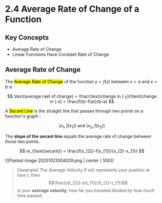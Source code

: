 # 2.4 Average Rate of Change of a Function

## Key Concepts

- Average Rate of Change
- Linear Functions Have Constant Rate of Change

## Average Rate of Change

The <mark class="hltr-trippy">Average Rate of Change</mark> of the function $y=f(x)$ between $x=a$ and $x=b$ is

$$
\text{average raet of change} = \frac{\text{change in } y}{\text{change in } x} = \frac{f(b)-f(a)}{b-a}
$$

A <mark class="hltr-trippy">Secant Line</mark> is the straight line that passes through two points on a function's graph :

$$
(x_{1},f(x_{1})) \text{ and } (x_{2},f(x_{2}))
$$

The **slope of the secant line** equals the average rate of change between those two points.

$$
m_{\text{secant}} = \frac{f(x_{2})-f(x_{1})}{x_{2}-x_{1}}
$$

![[Pasted image 20251021004029.png | center | 500]]

> [!example] The Average Velocity
> If $s(t)$ represents your position at time $t$, then $$\frac{s(t_{2})-s(t_{1})}{t_{2}-t_{1}}$$ is your **average velocity**; how far you traveled divided by how much time passed.

